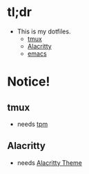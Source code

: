 # tl;dr
- This is my dotfiles.
  - [tmux](https://github.com/tmux/tmux)
  - [Alacritty](https://github.com/jwilm/alacritty)
  - [emacs](https://github.com/jwilm/alacritty)

# Notice!
## tmux
- needs [tpm](https://github.com/tmux-plugins/tpm)
## Alacritty
- needs [Alacritty Theme](https://github.com/alacritty/alacritty-theme)
